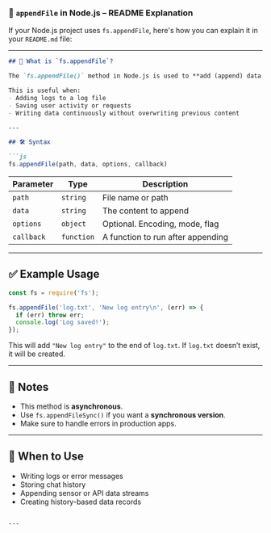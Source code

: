 ### 📄 `appendFile` in Node.js – README Explanation

If your Node.js project uses `fs.appendFile`, here's how you can explain it in your `README.md` file:

---

````markdown
## 📎 What is `fs.appendFile`?

The `fs.appendFile()` method in Node.js is used to **add (append) data to the end of a file**. If the file doesn't exist, it will automatically be created.

This is useful when:
- Adding logs to a log file
- Saving user activity or requests
- Writing data continuously without overwriting previous content

---

## 🛠️ Syntax

```js
fs.appendFile(path, data, options, callback)
````

| Parameter  | Type       | Description                       |
| ---------- | ---------- | --------------------------------- |
| `path`     | `string`   | File name or path                 |
| `data`     | `string`   | The content to append             |
| `options`  | `object`   | Optional. Encoding, mode, flag    |
| `callback` | `function` | A function to run after appending |

---

## ✅ Example Usage

```js
const fs = require('fs');

fs.appendFile('log.txt', 'New log entry\n', (err) => {
  if (err) throw err;
  console.log('Log saved!');
});
```

This will add `"New log entry"` to the end of `log.txt`. If `log.txt` doesn’t exist, it will be created.

---

## 🧾 Notes

* This method is **asynchronous**.
* Use `fs.appendFileSync()` if you want a **synchronous version**.
* Make sure to handle errors in production apps.

---

## 📌 When to Use

* Writing logs or error messages
* Storing chat history
* Appending sensor or API data streams
* Creating history-based data records

```

---


